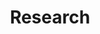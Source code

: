 ---
layout: list
type: category
title: Research
slug: research
sidebar: true
order: 2
description: >
  Anything about development & Error
---